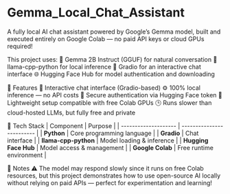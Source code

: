 # Gemma_Local_Chat_Assistant
A fully local AI chat assistant powered by Google’s Gemma model, built and executed entirely on Google Colab — no paid API keys or cloud GPUs required!

This project uses:
🧠 Gemma 2B Instruct (GGUF) for natural conversation
🐍 llama-cpp-python for local inference
🎨 Gradio for an interactive chat interface
🌐 Hugging Face Hub for model authentication and downloading

🚀 Features
💬 Interactive chat interface (Gradio-based)
⚙️ 100% local inference — no API costs
🔐 Secure authentication via Hugging Face token
🧩 Lightweight setup compatible with free Colab GPUs
🕒 Runs slower than cloud-hosted LLMs, but fully free and private

🧱 Tech Stack
| Component            | Purpose                   |
| -------------------- | ------------------------- |
| **Python**           | Core programming language |
| **Gradio**           | Chat interface            |
| **llama-cpp-python** | Model loading & inference |
| **Hugging Face Hub** | Model access & management |
| **Google Colab**     | Free runtime environment  |

🧠 Notes
⚠️ The model may respond slowly since it runs on free Colab resources, but this project demonstrates 
how to use open-source AI locally without relying on paid APIs — perfect for experimentation and learning!
